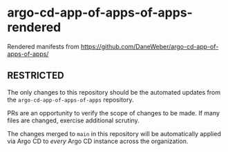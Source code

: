 # argo-cd-app-of-apps-of-apps-rendered

Rendered manifests from https://github.com/DaneWeber/argo-cd-app-of-apps-of-apps/

## RESTRICTED

The only changes to this repository should be the automated updates from the `argo-cd-app-of-apps-of-apps` repository.

PRs are an opportunity to verify the scope of changes to be made. If many files are changed, exercise additional scrutiny.

The changes merged to `main` in this repository will be automatically applied via Argo CD to _every_ Argo CD instance across the organization.
